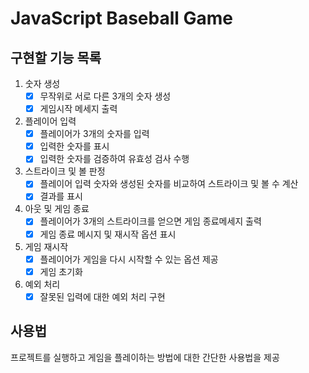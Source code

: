 # JavaScript Baseball Game

## 구현할 기능 목록

1. 숫자 생성
   - [x] 무작위로 서로 다른 3개의 숫자 생성
   - [x] 게임시작 메세지 출력

2. 플레이어 입력
   - [x] 플레이어가 3개의 숫자를 입력
   - [x] 입력한 숫자를 표시
   - [x] 입력한 숫자를 검증하여 유효성 검사 수행

3. 스트라이크 및 볼 판정
   - [x] 플레이어 입력 숫자와 생성된 숫자를 비교하여 스트라이크 및 볼 수 계산
   - [x] 결과를 표시

4. 아웃 및 게임 종료
   - [x] 플레이어가 3개의 스트라이크를 얻으면 게임 종료메세지 출력
   - [x] 게임 종료 메시지 및 재시작 옵션 표시

5. 게임 재시작
   - [x] 플레이어가 게임을 다시 시작할 수 있는 옵션 제공
   - [x] 게임 초기화

6. 예외 처리
   - [x] 잘못된 입력에 대한 예외 처리 구현

## 사용법
프로젝트를 실행하고 게임을 플레이하는 방법에 대한 간단한 사용법을 제공
